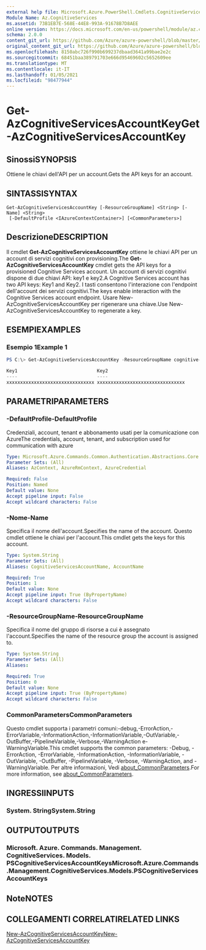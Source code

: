 ```yaml
---
external help file: Microsoft.Azure.PowerShell.Cmdlets.CognitiveServices.dll-Help.xml
Module Name: Az.CognitiveServices
ms.assetid: 73B1EB7E-568E-44E8-993A-91678B7D8AEE
online version: https://docs.microsoft.com/en-us/powershell/module/az.cognitiveservices/get-azcognitiveservicesaccountkey
schema: 2.0.0
content_git_url: https://github.com/Azure/azure-powershell/blob/master/src/CognitiveServices/CognitiveServices/help/Get-AzCognitiveServicesAccountKey.md
original_content_git_url: https://github.com/Azure/azure-powershell/blob/master/src/CognitiveServices/CognitiveServices/help/Get-AzCognitiveServicesAccountKey.md
ms.openlocfilehash: 8150abc726f990b699237dbaad3641a99bae2e2c
ms.sourcegitcommit: 68451baa389791703e666d95469602c5652609ee
ms.translationtype: MT
ms.contentlocale: it-IT
ms.lasthandoff: 01/05/2021
ms.locfileid: "98477944"
---
```

# <span data-ttu-id="cd9c0-101">Get-AzCognitiveServicesAccountKey</span><span class="sxs-lookup"><span data-stu-id="cd9c0-101">Get-AzCognitiveServicesAccountKey</span></span>

## <span data-ttu-id="cd9c0-102">Sinossi</span><span class="sxs-lookup"><span data-stu-id="cd9c0-102">SYNOPSIS</span></span>
<span data-ttu-id="cd9c0-103">Ottiene le chiavi dell'API per un account.</span><span class="sxs-lookup"><span data-stu-id="cd9c0-103">Gets the API keys for an account.</span></span>

## <span data-ttu-id="cd9c0-104">SINTASSI</span><span class="sxs-lookup"><span data-stu-id="cd9c0-104">SYNTAX</span></span>

```
Get-AzCognitiveServicesAccountKey [-ResourceGroupName] <String> [-Name] <String>
 [-DefaultProfile <IAzureContextContainer>] [<CommonParameters>]
```

## <span data-ttu-id="cd9c0-105">Descrizione</span><span class="sxs-lookup"><span data-stu-id="cd9c0-105">DESCRIPTION</span></span>
<span data-ttu-id="cd9c0-106">Il cmdlet **Get-AzCognitiveServicesAccountKey** ottiene le chiavi API per un account di servizi cognitivi con provisioning.</span><span class="sxs-lookup"><span data-stu-id="cd9c0-106">The **Get-AzCognitiveServicesAccountKey** cmdlet gets the API keys for a provisioned Cognitive Services account.</span></span>
<span data-ttu-id="cd9c0-107">Un account di servizi cognitivi dispone di due chiavi API: key1 e key2.</span><span class="sxs-lookup"><span data-stu-id="cd9c0-107">A Cognitive Services account has two API keys: Key1 and Key2.</span></span>
<span data-ttu-id="cd9c0-108">I tasti consentono l'interazione con l'endpoint dell'account dei servizi cognitivi.</span><span class="sxs-lookup"><span data-stu-id="cd9c0-108">The keys enable interaction with the Cognitive Services account endpoint.</span></span>
<span data-ttu-id="cd9c0-109">Usare New-AzCognitiveServicesAccountKey per rigenerare una chiave.</span><span class="sxs-lookup"><span data-stu-id="cd9c0-109">Use New-AzCognitiveServicesAccountKey to regenerate a key.</span></span>

## <span data-ttu-id="cd9c0-110">ESEMPI</span><span class="sxs-lookup"><span data-stu-id="cd9c0-110">EXAMPLES</span></span>

### <span data-ttu-id="cd9c0-111">Esempio 1</span><span class="sxs-lookup"><span data-stu-id="cd9c0-111">Example 1</span></span>
```powershell
PS C:\> Get-AzCognitiveServicesAccountKey -ResourceGroupName cognitive-services-resource-group -name myluis

Key1                             Key2
----                             ----
xxxxxxxxxxxxxxxxxxxxxxxxxxxxxxxx xxxxxxxxxxxxxxxxxxxxxxxxxxxxxxxx
```

## <span data-ttu-id="cd9c0-112">PARAMETRI</span><span class="sxs-lookup"><span data-stu-id="cd9c0-112">PARAMETERS</span></span>

### <span data-ttu-id="cd9c0-113">-DefaultProfile</span><span class="sxs-lookup"><span data-stu-id="cd9c0-113">-DefaultProfile</span></span>
<span data-ttu-id="cd9c0-114">Credenziali, account, tenant e abbonamento usati per la comunicazione con Azure</span><span class="sxs-lookup"><span data-stu-id="cd9c0-114">The credentials, account, tenant, and subscription used for communication with azure</span></span>

```yaml
Type: Microsoft.Azure.Commands.Common.Authentication.Abstractions.Core.IAzureContextContainer
Parameter Sets: (All)
Aliases: AzContext, AzureRmContext, AzureCredential

Required: False
Position: Named
Default value: None
Accept pipeline input: False
Accept wildcard characters: False
```

### <span data-ttu-id="cd9c0-115">-Nome</span><span class="sxs-lookup"><span data-stu-id="cd9c0-115">-Name</span></span>
<span data-ttu-id="cd9c0-116">Specifica il nome dell'account.</span><span class="sxs-lookup"><span data-stu-id="cd9c0-116">Specifies the name of the account.</span></span>
<span data-ttu-id="cd9c0-117">Questo cmdlet ottiene le chiavi per l'account.</span><span class="sxs-lookup"><span data-stu-id="cd9c0-117">This cmdlet gets the keys for this account.</span></span>

```yaml
Type: System.String
Parameter Sets: (All)
Aliases: CognitiveServicesAccountName, AccountName

Required: True
Position: 1
Default value: None
Accept pipeline input: True (ByPropertyName)
Accept wildcard characters: False
```

### <span data-ttu-id="cd9c0-118">-ResourceGroupName</span><span class="sxs-lookup"><span data-stu-id="cd9c0-118">-ResourceGroupName</span></span>
<span data-ttu-id="cd9c0-119">Specifica il nome del gruppo di risorse a cui è assegnato l'account.</span><span class="sxs-lookup"><span data-stu-id="cd9c0-119">Specifies the name of the resource group the account is assigned to.</span></span>

```yaml
Type: System.String
Parameter Sets: (All)
Aliases:

Required: True
Position: 0
Default value: None
Accept pipeline input: True (ByPropertyName)
Accept wildcard characters: False
```

### <span data-ttu-id="cd9c0-120">CommonParameters</span><span class="sxs-lookup"><span data-stu-id="cd9c0-120">CommonParameters</span></span>
<span data-ttu-id="cd9c0-121">Questo cmdlet supporta i parametri comuni:-debug,-ErrorAction,-ErrorVariable,-InformationAction,-InformationVariable,-OutVariable,-OutBuffer,-PipelineVariable,-Verbose,-WarningAction e-WarningVariable.</span><span class="sxs-lookup"><span data-stu-id="cd9c0-121">This cmdlet supports the common parameters: -Debug, -ErrorAction, -ErrorVariable, -InformationAction, -InformationVariable, -OutVariable, -OutBuffer, -PipelineVariable, -Verbose, -WarningAction, and -WarningVariable.</span></span> <span data-ttu-id="cd9c0-122">Per altre informazioni, Vedi [about_CommonParameters](http://go.microsoft.com/fwlink/?LinkID=113216).</span><span class="sxs-lookup"><span data-stu-id="cd9c0-122">For more information, see [about_CommonParameters](http://go.microsoft.com/fwlink/?LinkID=113216).</span></span>

## <span data-ttu-id="cd9c0-123">INGRESSI</span><span class="sxs-lookup"><span data-stu-id="cd9c0-123">INPUTS</span></span>

### <span data-ttu-id="cd9c0-124">System. String</span><span class="sxs-lookup"><span data-stu-id="cd9c0-124">System.String</span></span>

## <span data-ttu-id="cd9c0-125">OUTPUT</span><span class="sxs-lookup"><span data-stu-id="cd9c0-125">OUTPUTS</span></span>

### <span data-ttu-id="cd9c0-126">Microsoft. Azure. Commands. Management. CognitiveServices. Models. PSCognitiveServicesAccountKeys</span><span class="sxs-lookup"><span data-stu-id="cd9c0-126">Microsoft.Azure.Commands.Management.CognitiveServices.Models.PSCognitiveServicesAccountKeys</span></span>

## <span data-ttu-id="cd9c0-127">Note</span><span class="sxs-lookup"><span data-stu-id="cd9c0-127">NOTES</span></span>

## <span data-ttu-id="cd9c0-128">COLLEGAMENTI CORRELATI</span><span class="sxs-lookup"><span data-stu-id="cd9c0-128">RELATED LINKS</span></span>

[<span data-ttu-id="cd9c0-129">New-AzCognitiveServicesAccountKey</span><span class="sxs-lookup"><span data-stu-id="cd9c0-129">New-AzCognitiveServicesAccountKey</span></span>](./New-AzCognitiveServicesAccountKey.md)


